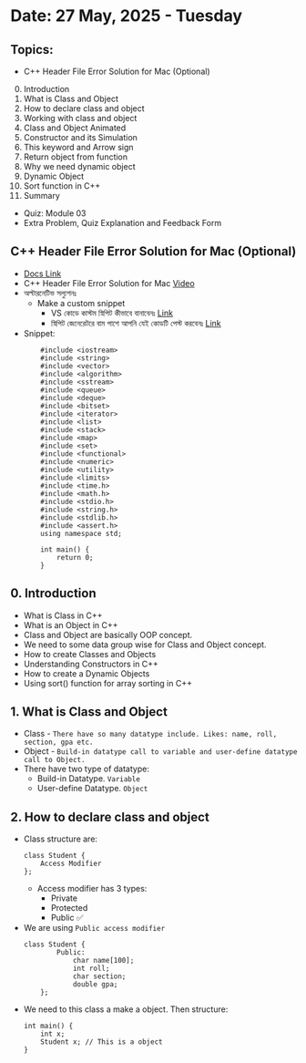 # Date: 27 May, 2025 - Tuesday

## Topics:
- C++ Header File Error Solution for Mac (Optional)
0. Introduction
1. What is Class and Object
2. How to declare class and object
3. Working with class and object
4. Class and Object Animated
5. Constructor and its Simulation
6. This keyword and Arrow sign
7. Return object from function
8. Why we need dynamic object
9. Dynamic Object
10. Sort function in C++
11. Summary
- Quiz: Module 03
- Extra Problem, Quiz Explanation and Feedback Form

## C++ Header File Error Solution for Mac (Optional)
- [Docs Link](https://docs.google.com/document/d/1Q7sNB0N9uhZVQl4rgeCbDK01u8xs64yhJcUPc_WQ22Q/edit?usp=sharing)
- C++ Header File Error Solution for Mac [Video](https://tinyurl.com/3epfv9ks)
- অল্টারনেটিভ সল্যুশনঃ
    - Make a custom snippet
        - VS কোডে কাস্টম স্নিপিট কীভাবে বানাবেনঃ [Link](https://tinyurl.com/vwscmrne)
        - স্নিপিট জেনেরেটরে বাম পাশে আপনি যেই কোডটি পেস্ট করবেনঃ [Link](https://ideone.com/XFKnm1)
- Snippet:
    ```
        #include <iostream>
        #include <string>
        #include <vector>
        #include <algorithm>
        #include <sstream>
        #include <queue>
        #include <deque>
        #include <bitset>
        #include <iterator>
        #include <list>
        #include <stack>
        #include <map>
        #include <set>
        #include <functional>
        #include <numeric>
        #include <utility>
        #include <limits>
        #include <time.h>
        #include <math.h>
        #include <stdio.h>
        #include <string.h>
        #include <stdlib.h>
        #include <assert.h>
        using namespace std;

        int main() {
            return 0;
        }
    ```

## 0. Introduction
- What is Class in C++
- What is an Object in C++
- Class and Object are basically OOP concept.
- We need to some data group wise for Class and Object concept.
- How to create Classes and Objects
- Understanding Constructors in C++
- How to create a Dynamic Objects
- Using sort() function for array sorting in C++

## 1. What is Class and Object
- Class - `There have so many datatype include. Likes: name, roll, section, gpa etc.`
- Object - `Build-in datatype call to variable and user-define datatype call to Object.`
- There have two type of datatype:
    - Build-in Datatype. `Variable`
    - User-define Datatype. `Object`

## 2. How to declare class and object
- Class structure are:
    ```
    class Student {
        Access Modifier
    };
    ```
    - Access modifier has 3 types:
        - Private
        - Protected
        - Public ✅
- We are using `Public access modifier`
    ```
    class Student {
            Public:
                char name[100];
                int roll;
                char section;
                double gpa;
        };
    ```
- We need to this class a make a object. Then structure:
    ```
    int main() {
        int x;
        Student x; // This is a object
    }
    ```
